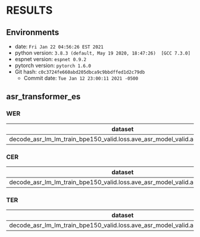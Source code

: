 # RESULTS
## Environments
- date: `Fri Jan 22 04:56:26 EST 2021`
- python version: `3.8.3 (default, May 19 2020, 18:47:26)  [GCC 7.3.0]`
- espnet version: `espnet 0.9.2`
- pytorch version: `pytorch 1.6.0`
- Git hash: `c0c3724fe660abd205dbca9c9bbdffed1d2c79db`
  - Commit date: `Tue Jan 12 23:00:11 2021 -0500`

## asr_transformer_es
### WER

|dataset|Snt|Wrd|Corr|Sub|Del|Ins|Err|S.Err|
|---|---|---|---|---|---|---|---|---|
|decode_asr_lm_lm_train_bpe150_valid.loss.ave_asr_model_valid.acc.best/es_test|2385|88499|81.3|15.6|3.1|2.5|21.2|98.6|

### CER

|dataset|Snt|Wrd|Corr|Sub|Del|Ins|Err|S.Err|
|---|---|---|---|---|---|---|---|---|
|decode_asr_lm_lm_train_bpe150_valid.loss.ave_asr_model_valid.acc.best/es_test|2385|474976|94.3|2.9|2.7|1.4|7.1|98.6|

### TER

|dataset|Snt|Wrd|Corr|Sub|Del|Ins|Err|S.Err|
|---|---|---|---|---|---|---|---|---|
|decode_asr_lm_lm_train_bpe150_valid.loss.ave_asr_model_valid.acc.best/es_test|2385|251160|88.6|7.9|3.5|2.1|13.6|98.6|

